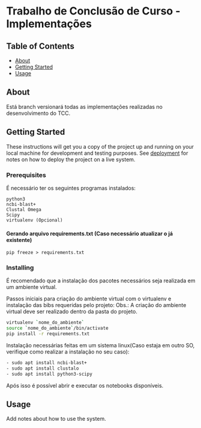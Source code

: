 # Trabalho de Conclusão de Curso - Implementações

## Table of Contents

- [About](#about)
- [Getting Started](#getting_started)
- [Usage](#usage)
<!-- - [Contributing](../CONTRIBUTING.md) -->

## About <a name = "about"></a>

Está branch versionará todas as implementações realizadas no desenvolvimento do TCC.

## Getting Started <a name = "getting_started"></a>

These instructions will get you a copy of the project up and running on your local machine for development and testing purposes. See [deployment](#deployment) for notes on how to deploy the project on a live system.

### Prerequisites

É necessário ter os seguintes programas instalados:

```programs
python3
ncbi-blast+
Clustal Omega
Scipy
virtualenv (Opcional)
```

#### Gerando arquivo requirements.txt (Caso necessário atualizar o já existente)

```
pip freeze > requirements.txt
```

### Installing

É recomendado que a instalação dos pacotes necessários seja realizada em um ambiente virtual.

Passos iniciais para criação do ambiente virtual com o virtualenv e instalação das bibs requeridas pelo projeto:
Obs.: A criação do ambiente virtual deve ser realizado dentro da pasta do projeto.

```bash
virtualenv `nome_do_ambiente`
source `nome_do_ambiente`/bin/activate
pip install -r requirements.txt
```

Instalação necessárias feitas em um sistema linux(Caso estaja em outro SO, verifique como realizar a instalação no seu caso):

```bash
- sudo apt install ncbi-blast+
- sudo apt install clustalo
- sudo apt install python3-scipy
```

Após isso é possível abrir e executar os notebooks disponíveis.

## Usage <a name = "usage"></a>

Add notes about how to use the system.
